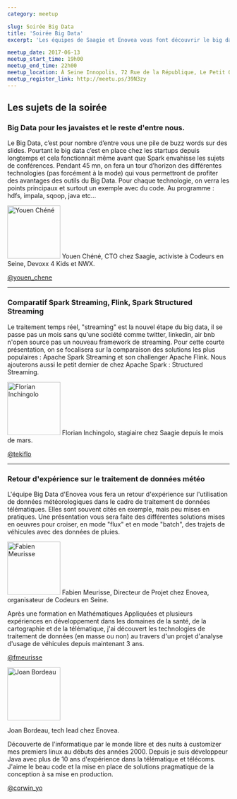 ```yaml
---
category: meetup

slug: Soirée Big Data
title: 'Soirée Big Data'
excerpt: 'Les équipes de Saagie et Enovea vous font découvrir le big data avec 3 présentations.'

meetup_date: 2017-06-13
meetup_start_time: 19h00
meetup_end_time: 22h00
meetup_location: À Seine Innopolis, 72 Rue de la République, Le Petit Quevilly
meetup_register_link: http://meetu.ps/39N3zy
---
```


## Les sujets de la soirée

### Big Data pour les javaistes et le reste d'entre nous.

Le Big Data, c’est pour nombre d’entre vous une pile de buzz words sur des slides. Pourtant le big data c’est en place chez les startups depuis longtemps et cela fonctionnait même avant que Spark envahisse les sujets de conférences. Pendant 45 mn, on fera un tour d’horizon des différentes technologies (pas forcément à la mode) qui vous permettront de profiter des avantages des outils du Big Data. Pour chaque technologie, on verra les points principaux et surtout un exemple avec du code. Au programme : hdfs, impala, sqoop, java etc…

<img src="/images/meetups/speakers/youen.jpg" alt="Youen Chéné" width="120" class="alignleft" />
Youen Chéné, CTO chez Saagie, activiste à Codeurs en Seine, Devoxx 4 Kids et NWX.

[@youen_chene](https://twitter.com/youen_chene)

---

### Comparatif Spark Streaming, Flink, Spark Structured Streaming

Le traitement temps réel, "streaming" est la nouvel étape du big data, il se passe pas un mois sans qu'une société comme twitter, linkedin, air bnb n'open source pas un nouveau framework de streaming.
Pour cette courte présentation, on se focalisera sur la comparaison des solutions les plus populaires : Apache Spark Streaming et son challenger Apache Flink. Nous ajouterons aussi le petit dernier de chez Apache Spark : Structured Streaming.

<img src="/images/meetups/speakers/florian.png" alt="Florian Inchingolo" width="120" class="alignleft" />
Florian Inchingolo, stagiaire chez Saagie depuis le mois de mars.

[@tekiflo](https://twitter.com/tekiflo)

---

### Retour d'expérience sur le traitement de données météo

L'équipe Big Data d'Enovea vous fera un retour d'expérience sur l'utilisation de données météorologiques dans le cadre de traitement de données télématiques. Elles sont souvent cités en exemple, mais peu mises en pratiques. Une présentation vous sera faite des différentes solutions mises en oeuvres pour croiser, en mode "flux" et en mode "batch", des trajets de véhicules avec des données de pluies.

<img src="/images/legacy/orga-fabien.jpg" alt="Fabien Meurisse" width="120" class="alignleft" />
Fabien Meurisse, Directeur de Projet chez Enovea, organisateur de Codeurs en Seine.

Après une formation en Mathématiques Appliquées et plusieurs expériences en développement dans les domaines de la santé, de la cartographie et de la télématique, j'ai découvert les technologies de traitement de données (en masse ou non) au travers d'un projet d'analyse d'usage de véhicules depuis maintenant 3 ans.

[@fmeurisse](https://twitter.com/fmeurisse)

<img src="/images/meetups/speakers/joan.jpg" alt="Joan Bordeau" width="120" class="alignleft" />

Joan Bordeau, tech lead chez Enovea.

Découverte de l'informatique par le monde libre et des nuits à customizer mes premiers linux au débuts des années 2000. Depuis je suis développeur Java avec plus de 10 ans d'expérience dans la télématique et télécoms.
J'aime le beau code et la mise en place de solutions pragmatique de la conception à sa mise en production.

[@corwin_yo](https://twitter.com/corwin_yo)
